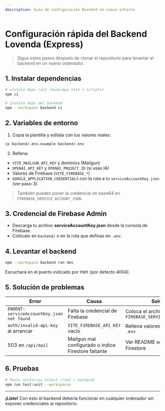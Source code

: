 ```yaml
---
description: Guía de configuración Backend en nuevo entorno
---
```


# Configuración rápida del Backend Lovenda (Express)

> Sigue estos pasos después de clonar el repositorio para levantar el backend en un nuevo ordenador.

## 1. Instalar dependencias

```bash
# instala deps raíz (monorepo Vite + scripts)
npm ci

# instala deps del backend
npm --workspace backend ci
```

## 2. Variables de entorno

1. Copia la plantilla y edítala con tus valores reales:

```bash
cp backend/.env.example backend/.env
```

2. Rellena:

- `VITE_MAILGUN_API_KEY` y dominios (Mailgun)
- `OPENAI_API_KEY` y `OPENAI_PROJECT_ID` (si usas IA)
- Valores de Firebase (`VITE_FIREBASE_*`)
- `GOOGLE_APPLICATION_CREDENTIALS` con la ruta a tu `serviceAccountKey.json` (ver paso 3).

> También puedes poner la credencial en base64 en `FIREBASE_SERVICE_ACCOUNT_JSON`.

## 3. Credencial de Firebase Admin

- Descarga tu archivo **serviceAccountKey.json** desde la consola de Firebase.
- Colócalo en `backend/` o en la ruta que definas en `.env`.

## 4. Levantar el backend

```bash
npm --workspace backend run dev
```

Escuchará en el puerto indicado por `PORT` (por defecto 4004).

## 5. Solución de problemas

| Error | Causa | Solución |
|-------|-------|----------|
| `ENOENT: serviceAccountKey.json not found` | Falta la credencial de Firebase | Coloca el archivo o usa la var `FIREBASE_SERVICE_ACCOUNT_JSON` |
| `auth/invalid-api-key` al arrancar | `VITE_FIREBASE_API_KEY` vacío | Rellena valores correctos en `.env` |
| 503 en `/api/mail` | Mailgun mal configurado o índice Firestore faltante | Ver README sección Email & Firestore |

## 6. Pruebas

```bash
# Tests unitarios Vitest (root + backend)
npm run test:unit --workspaces
```

---

**¡Listo!** Con esto el backend debería funcionar en cualquier ordenador sin exponer credenciales al repositorio.
